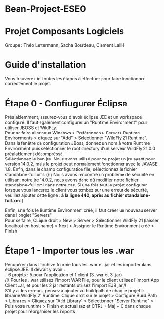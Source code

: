 # Bean-Project-ESEO
# Projet Composants Logiciels
Groupe : Théo Lettermann, Sacha Bourdeau, Clément Laillé

# Guide d'installation
Vous trouverez ici toutes les étapes à effectuer pour faire fonctionner correctement le projet.

# Étape 0 - Confiugurer Éclipse
Préalablemment, assurez-vous d'avoir éclipse JEE et un workspace configuré. Il faut également configurer un "Runtime Environment" pour utiliser JBOSS et WildFLy.<br/>
Pour se faire aller sous Windows > Préférences > Server> Runtime Environments > cliquez sur "Add" > Sélectionner "WildFly 21 Runtime".<br/>
Dans la fenêtre de configuration JBoss, donnez un nom à votre Runtime Environment puis séléctionner le root directory d'un serveur WildFly 21.0.0 préalablement décompréssé.<br/>
Séléctionnez le bon jre. Nous avons utilisé pour ce projet un jre ayant pour version 14.0.2, mais le projet peut normalement fonctionner avec le JAVASE 1.8. Enfin, dans le champ configuration file, sélectionnez le fichier standalone-full.xml. (/!\ Nous avons rencontré un problème de sécurité en utilisant notre jre 14.0.2, nous avons donc dû modifier notre fichier standalone-full.xml dans notre cas. Si une fois tout le projet configurer lorsque vous lancerez le client vous tombez sur une erreur de sécurité, veuillez ajouter cette ligne : <b><security enabled="false"/> à la ligne 440, après <server name="default"> au fichier standalone-full.xml</b>.) <br/>
  
Enfin, une fois le Runtime Environment créé, il faut créer un nouveau server dans l'onglet "Servers" <br/>
Pour se faire, CLique droit > New > Server > Sélectionner WildFly 21 (laisser localhost en host name) > Next > Assigner le Runtime Environment créé > Finish<br/>
  
# Étape 1 - Importer tous les .war
  Récupérer dans l'archive fournie tous les .war et .jar et les importer dans éclipse JEE. Il devrait y avoir :<br/>
            - 6 projets : 5 pour l'application et 1 client (3 .war et 3 .jar)<br/>
            /!\ Pour les . war utilisez l'import WAR File, pour le client utilisez l'import App Client Jar, et pour les 2 jar restants utilisez l'import EJB jar /!\
 S'il y a des erreurs, pensez à ajouter au buildpath de chaque projet la librairie WildFly 21 Runtime. Clique droit sur le projet > Configure Build Path > Libraires > Cliquez sur "Add Library" > Sélectionner "Server Runtime" > Puis votre runtime > Finish et actualisez et CTRL + Maj + O dans chaque projet pour réorganiser les imports<br/>
 
